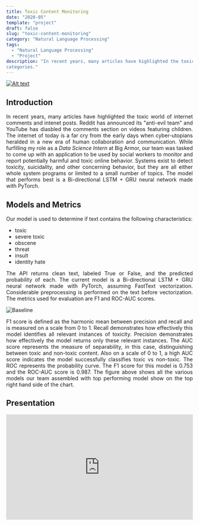 ```yaml
---
title: Toxic Content Monitoring
date: "2020-05"
template: "project"
draft: false
slug: "toxic-content-monitoring"
category: "Natural Language Processing"
tags:
  - "Natural Language Processing"
  - "Project"
description: "In recent years, many articles have highlighted the toxic world of internet comments and intenet posts. The following is a tool built to monitor and categories user comments into six
categories."
---
```

[![Alt text](/media/icons/GitHub-Mark-32px.png)](https://github.com/andronikmk/toxic-content-monitoring)


## Introduction

<p style="text-align: justify;"> 
In recent years, many articles have highlighted the toxic world of internet comments and intenet posts.
Reddit has announced its "anti-evil team" and YouTube has diasbled the comments section on videos featuring
children. The internet of today is a far cry from the early days when cyber-utopians heralded in a new era
of human collaboration and communication. While furfilling my role as a <i>Data Science Intern</i> at Big Armor, 
our team was tasked to come up with an application to be used by social workers to monitor and report potentially
harmful and toxic online behavior. Systems exist to detect toxicity, suicidality, and other concerning behavior, but
they are all either whole system programs or limited to a small number of topics.
The model that performs best is a Bi-directional LSTM + GRU neural network made with PyTorch.
</p>

## Models and Metrics

<p style="text-align: justify;"> 
Our model is used to determine if text contains the following characteristics:
</p>

+ toxic
+ severe toxic
+ obscene
+ threat
+ insult
+ identity hate

<p style="text-align: justify;">
The API returns clean text, labeled True or False, and the predicted probability of each. The current model is a Bi-directional LSTM + GRU neural network made with
PyTorch, assuming FastText vectorization. Considerable preprocessing is
performed on the text before vectorization. The metrics used for evaluation
are F1 and ROC-AUC scores.  

</p>

<img src="/media/toxic-content-monitoring/baselines-with-labels.png" alt="Baseline">

<p style="text-align: justify;"> 
F1 score is defined as the harmonic mean between precision and recall and is measured on a scale from 0 to 1. Recall demonstrates how effectively this model identifies all relevant instances of toxicity. Precision demonstrates how effectively the model returns only these relevant instances. The AUC score represents the measure of separability, in this case, distinguishing between toxic and non-toxic content. Also on a scale of 0 to 1, a high AUC score indicates the model successfully classifies toxic vs non-toxic. The ROC represents
the probability curve. The F1 score for this model is 0.753 and the ROC-AUC score is 0.987.
The figure above shows all the various models our team assembled with top performing model show on the top right hand side
of the chart.
</p>

## Presentation
<div style="position: relative; padding-bottom: 56.25%; height: 0;"><iframe src="https://www.loom.com/embed/845187a43cac49c09eda06f51443f8c7" frameborder="0" webkitallowfullscreen mozallowfullscreen allowfullscreen style="position: absolute; top: 0; left: 0; width: 100%; height: 100%;"></iframe></div>